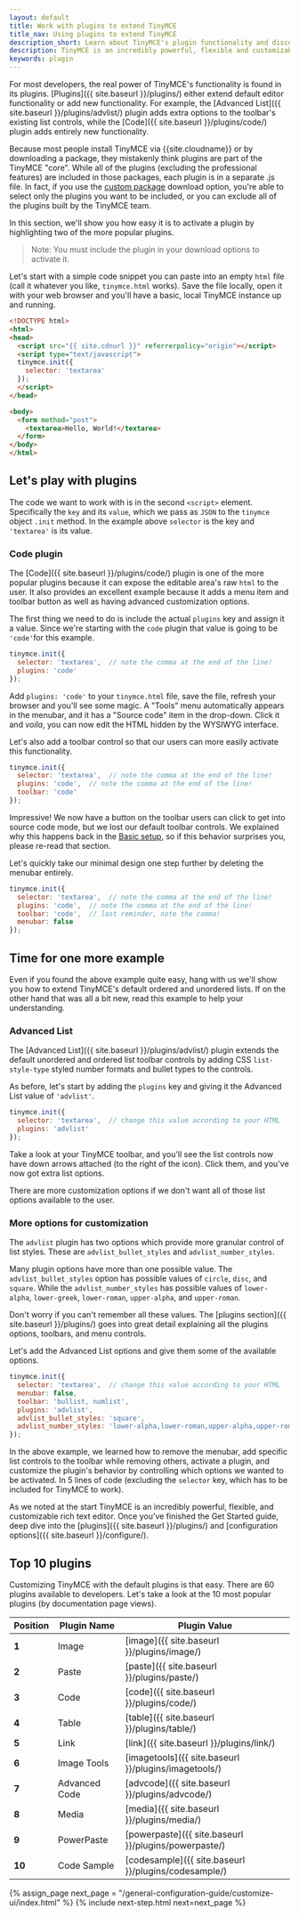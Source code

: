 ```yaml
---
layout: default
title: Work with plugins to extend TinyMCE
title_nav: Using plugins to extend TinyMCE
description_short: Learn about TinyMCE's plugin functionality and discover our Top 10 plugins.
description: TinyMCE is an incredibly powerful, flexible and customizable rich text editor. This section demonstrates the power of plugins with several working examples.
keywords: plugin
---
```


For most developers, the real power of TinyMCE's functionality is found in its plugins. [Plugins]({{ site.baseurl }}/plugins/) either extend default editor functionality or add new functionality. For example, the [Advanced List]({{ site.baseurl }}/plugins/advlist/) plugin adds extra options to the toolbar's existing list controls, while the [Code]({{ site.baseurl }}/plugins/code/) plugin adds entirely new functionality.

Because most people install TinyMCE via {{site.cloudname}} or by downloading a package, they mistakenly think plugins are part of the TinyMCE "core". While all of the plugins (excluding the professional features) are included in those packages, each plugin is in a separate .js file. In fact, if you use the [custom package](https://www.tinymce.com/download/custom-builds/) download option, you're able to select only the plugins you want to be included, or you can exclude all of the plugins built by the TinyMCE team.

In this section, we'll show you how easy it is to activate a plugin by highlighting two of the more popular plugins.

> Note: You must include the plugin in your download options to activate it.

Let's start with a simple code snippet you can paste into an empty `html` file (call it whatever you like, `tinymce.html` works). Save the file locally, open it with your web browser and you'll have a basic, local TinyMCE instance up and running.

```html
<!DOCTYPE html>
<html>
<head>
  <script src="{{ site.cdnurl }}" referrerpolicy="origin"></script>
  <script type="text/javascript">
  tinymce.init({
    selector: 'textarea'
  });
  </script>
</head>

<body>
  <form method="post">
    <textarea>Hello, World!</textarea>
  </form>
</body>
</html>
```


## Let's play with plugins

The code we want to work with is in the second `<script>` element. Specifically the `key` and its `value`, which we pass as `JSON` to the `tinymce` object `.init` method. In the example above `selector` is the key and `'textarea'` is its value.

### Code plugin

The [Code]({{ site.baseurl }}/plugins/code/) plugin is one of the more popular plugins because it can expose the editable area's raw `html` to the user. It also provides an excellent example because it adds a menu item and toolbar button as well as having advanced customization options.

The first thing we need to do is include the actual `plugins` key and assign it a value. Since we're starting with the `code` plugin that value is going to be `'code'`for this example.

```js
tinymce.init({
  selector: 'textarea',  // note the comma at the end of the line!
  plugins: 'code'
});
```

Add `plugins: 'code'` to your `tinymce.html` file, save the file, refresh your browser and you'll see some magic. A "Tools" menu automatically appears in the menubar, and it has a "Source code" item in the drop-down. Click it and *voila*, you can now edit the HTML hidden by the WYSIWYG interface.

Let's also add a toolbar control so that our users can more easily activate this functionality.

```js
tinymce.init({
  selector: 'textarea',  // note the comma at the end of the line!
  plugins: 'code',  // note the comma at the end of the line!
  toolbar: 'code'
});
```

Impressive! We now have a button on the toolbar users can click to get into source code mode, but we lost our default toolbar controls. We explained why this happens back in the [Basic setup](../basic-setup/), so if this behavior surprises you, please re-read that section.

Let's quickly take our minimal design one step further by deleting the menubar entirely.

```js
tinymce.init({
  selector: 'textarea',  // note the comma at the end of the line!
  plugins: 'code',  // note the comma at the end of the line!
  toolbar: 'code',  // last reminder, note the comma!
  menubar: false
});
```

## Time for one more example

Even if you found the above example quite easy, hang with us we'll show you how to extend TinyMCE's default ordered and unordered lists. If on the other hand that was all a bit new, read this example to help your understanding.

### Advanced List

The [Advanced List]({{ site.baseurl }}/plugins/advlist/) plugin extends the default unordered and ordered list toolbar controls by adding CSS `list-style-type` styled number formats and bullet types to the controls.

As before, let's start by adding the `plugins` key and giving it the Advanced List value of `'advlist'`.

```js
tinymce.init({
  selector: 'textarea',  // change this value according to your HTML
  plugins: 'advlist'
});
```

Take a look at your TinyMCE toolbar, and you'll see the list controls now have down arrows attached (to the right of the icon). Click them, and you've now got extra list options.

There are more customization options if we don't want all of those list options available to the user.

### More options for customization

The `advlist` plugin has two options which provide more granular control of list styles. These are `advlist_bullet_styles` and `advlist_number_styles`.

Many plugin options have more than one possible value. The `advlist_bullet_styles` option has possible values of `circle`, `disc`, and `square`. While the `advlist_number_styles` has possible values of `lower-alpha`, `lower-greek`, `lower-roman`, `upper-alpha`, and `upper-roman`.

Don't worry if you can't remember all these values. The [plugins section]({{ site.baseurl }}/plugins/) goes into great detail explaining all the plugins options, toolbars, and menu controls.

Let's add the Advanced List options and give them some of the available options.

```js
tinymce.init({
  selector: 'textarea',  // change this value according to your HTML
  menubar: false,
  toolbar: 'bullist, numlist',
  plugins: 'advlist',
  advlist_bullet_styles: 'square',
  advlist_number_styles: 'lower-alpha,lower-roman,upper-alpha,upper-roman'
});
```

In the above example, we learned how to remove the menubar, add specific list controls to the toolbar while removing others, activate a plugin, and customize the plugin's behavior by controlling which options we wanted to be activated. In 5 lines of code (excluding the `selector` key, which has to be included for TinyMCE to work).

As we noted at the start TinyMCE is an incredibly powerful, flexible, and customizable rich text editor. Once you've finished the Get Started guide, deep dive into the [plugins]({{ site.baseurl }}/plugins/) and [configuration options]({{ site.baseurl }}/configure/).


## Top 10 plugins

Customizing TinyMCE with the default plugins is that easy. There are 60 plugins available to developers. Let's take a look at the 10 most popular plugins (by documentation page views).

| Position | Plugin Name   | Plugin Value                                         |
| -------- | ------------- | ---------------------------------------------------- |
| **1**    | Image         | [image]({{ site.baseurl }}/plugins/image/)           |
| **2**    | Paste         | [paste]({{ site.baseurl }}/plugins/paste/)           |
| **3**    | Code          | [code]({{ site.baseurl }}/plugins/code/)             |
| **4**    | Table         | [table]({{ site.baseurl }}/plugins/table/)           |
| **5**    | Link          | [link]({{ site.baseurl }}/plugins/link/)             |
| **6**    | Image Tools   | [imagetools]({{ site.baseurl }}/plugins/imagetools/) |
| **7**    | Advanced Code | [advcode]({{ site.baseurl }}/plugins/advcode/)       |
| **8**    | Media         | [media]({{ site.baseurl }}/plugins/media/)           |
| **9**    | PowerPaste    | [powerpaste]({{ site.baseurl }}/plugins/powerpaste/) |
| **10**   | Code Sample   | [codesample]({{ site.baseurl }}/plugins/codesample/) |

{% assign_page next_page = "/general-configuration-guide/customize-ui/index.html" %}
{% include next-step.html next=next_page %}
